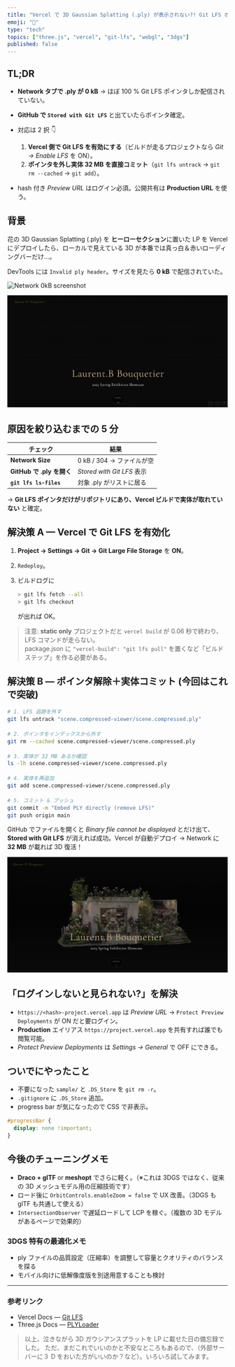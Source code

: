 ```yaml
---
title: "Vercel で 3D Gaussian Splatting (.ply) が表示されない?! Git LFS ポインタ問題を 15 分で解決したメモ"
emoji: "🚀"
type: "tech"
topics: ["three.js", "vercel", "git-lfs", "webgl", "3dgs"]
published: false
---
```


## TL;DR

- **Network タブで .ply が 0 kB** → ほぼ 100 % Git LFS ポインタしか配信されていない。
- **GitHub で `Stored with Git LFS`** と出ていたらポインタ確定。
- 対応は 2 択 👇

  1. **Vercel 側で Git LFS を有効にする**（ビルドが走るプロジェクトなら _Git → Enable LFS_ を ON）。
  2. **ポインタを外し実体 32 MB を直接コミット**（`git lfs untrack` → `git rm --cached` → `git add`）。

- hash 付き _Preview URL_ はログイン必須。公開共有は **Production URL** を使う。

## 背景

花の 3D Gaussian Splatting (.ply) を **ヒーローセクション**に置いた LP を Vercel にデプロイしたら、ローカルで見えている 3D が本番では真っ白＆赤いローディングバーだけ…。

DevTools には `Invalid ply header`。サイズを見たら **0 kB** で配信されていた。

![Network 0kB screenshot](./images/network-0kb.png)

![3DGSが表示されない状態](/images/vercel-3dgs/0514-02.png)

## 原因を絞り込むまでの 5 分

| チェック                  | 結果                       |
| ------------------------- | -------------------------- |
| **Network Size**          | 0 kB / 304 → ファイルが空  |
| **GitHub で .ply を開く** | _Stored with Git LFS_ 表示 |
| **`git lfs ls-files`**    | 対象 .ply がリストに居る   |

→ **Git LFS ポインタだけがリポジトリにあり、Vercel ビルドで実体が取れていない** と確定。

## 解決策 A — Vercel で Git LFS を有効化

1. **Project → Settings → Git → Git Large File Storage** を **ON**。
2. `Redeploy`。
3. ビルドログに

   ```bash
   > git lfs fetch --all
   > git lfs checkout
   ```

   が出れば OK。

> 注意: **static only** プロジェクトだと `vercel build` が 0.06 秒で終わり、LFS コマンドが走らない。<br>package.json に `"vercel-build": "git lfs pull"` を置くなど「ビルドステップ」を作る必要がある。

## 解決策 B — ポインタ解除＋実体コミット (今回はこれで突破)

```bash
# 1. LFS 追跡を外す
git lfs untrack "scene.compressed-viewer/scene.compressed.ply"

# 2. ポインタをインデックスから外す
git rm --cached scene.compressed-viewer/scene.compressed.ply

# 3. 実体が 32 MB あるか確認
ls -lh scene.compressed-viewer/scene.compressed.ply

# 4. 実体を再追加
git add scene.compressed-viewer/scene.compressed.ply

# 5. コミット & プッシュ
git commit -m "Embed PLY directly (remove LFS)"
git push origin main
```

GitHub でファイルを開くと _Binary file cannot be displayed_ とだけ出て、**Stored with Git LFS** が消えれば成功。Vercel が自動デプロイ → Network に **32 MB** が載れば 3D 復活！

![3DGSが表示された成功状態](/images/vercel-3dgs/0514-03.png)

## 「ログインしないと見られない?」を解決

- `https://<hash>-project.vercel.app` は _Preview URL_ → `Protect Preview Deployments` が ON だと要ログイン。
- **Production** エイリアス `https://project.vercel.app` を共有すれば誰でも閲覧可能。
- _Protect Preview Deployments_ は _Settings → General_ で OFF にできる。

## ついでにやったこと

- 不要になった `sample/` と `.DS_Store` を `git rm -r`。
- `.gitignore` に `.DS_Store` 追加。
- progress bar が気になったので CSS で非表示。

```css
#progressBar {
  display: none !important;
}
```

## 今後のチューニングメモ

- **Draco + glTF** or **meshopt** でさらに軽く。（※これは 3DGS ではなく、従来の 3D メッシュモデル用の圧縮技術です）
- ロード後に `OrbitControls.enableZoom = false` で UX 改善。（3DGS も glTF も共通して使える）
- `IntersectionObserver` で遅延ロードして LCP を稼ぐ。（複数の 3D モデルがあるページで効果的）

### 3DGS 特有の最適化メモ

- ply ファイルの品質設定（圧縮率）を調整して容量とクオリティのバランスを探る
- モバイル向けに低解像度版を別途用意することも検討

---

### 参考リンク

- Vercel Docs — [Git LFS](https://vercel.com/docs/git-integrations/git-lfs)
- Three.js Docs — [PLYLoader](https://threejs.org/docs/index.html?q=ply#examples/en/loaders/PLYLoader)

> 以上、泣きながら 3D ガウシアンスプラットを LP に載せた日の備忘録でした。
> ただ、まだこれでいいのかと不安なところもあるので、（外部サーバーに３ D をおいた方がいいのか？など）。いろいろ試してみます。
